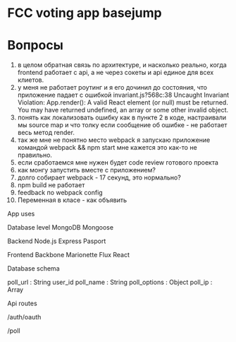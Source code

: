 # FCC voting app basejump

# Вопросы
1. в целом обратная связь по архитектуре, и насколько реально, когда frontend работает с api, а не через сокеты и api единое для всех клиетов.
2. у меня не работает роутинг и я его дочинил до состояния, что приложение падает с ошибкой invariant.js?568c:38 Uncaught Invariant Violation: App.render(): A valid React element (or null) must be returned. You may have returned undefined, an array or some other invalid object.
3. понять как локализовать ошибку как в пункте 2 в коде, настраивали мы source map и что толку если сообщение об ошибке - не работает весь метод render.
4. так же мне не понятно место webpack я запускаю приложение командой webpack && npm start мне кажется это как-то не правильно. 
5. если сработаемся мне нужен будет code review готового проекта
6. как монгу запустить вместе с приложением?
7. долго собирает webpack - 17 секунд, это нормально?
8. npm build не работает
9. feedback по webpack config
10. Переменная в класе - как объявить


App uses

Database level
MongoDB
Mongoose

Backend
Node.js
Express
Pasport

Frontend
Backbone
Marionette
Flux
React

Database schema

poll_url : String
user_id 
poll_name : String
poll_options : Object
poll_ip : Array

Api routes

/auth/oauth

/poll